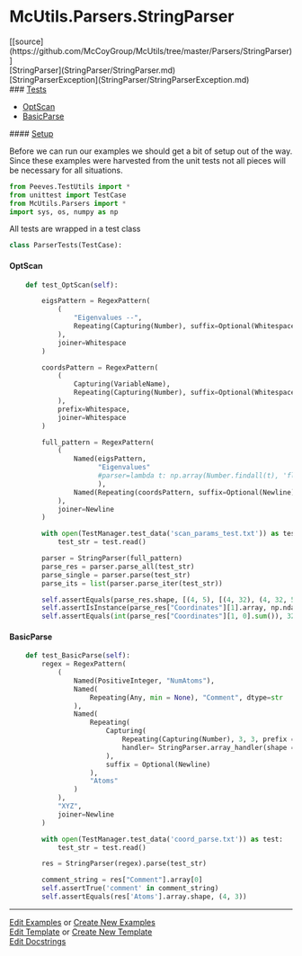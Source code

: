 # <a id="McUtils.Parsers.StringParser">McUtils.Parsers.StringParser</a> 
<div class="docs-source-link" markdown="1">
[[source](https://github.com/McCoyGroup/McUtils/tree/master/Parsers/StringParser)]
</div>
    


<div class="container alert alert-secondary bg-light">
  <div class="row">
   <div class="col" markdown="1">
[StringParser](StringParser/StringParser.md)   
</div>
   <div class="col" markdown="1">
[StringParserException](StringParser/StringParserException.md)   
</div>
   <div class="col" markdown="1">
   
</div>
</div>
</div>






<div class="collapsible-section">
 <div class="collapsible-section collapsible-section-header" markdown="1">
### <a class="collapse-link" data-toggle="collapse" href="#tests">Tests</a> <a class="float-right" data-toggle="collapse" href="#tests"><i class="fa fa-chevron-down"></i></a>
 </div>
<div class="collapsible-section collapsible-section-body collapse show" id="tests" markdown="1">

- [OptScan](#OptScan)
- [BasicParse](#BasicParse)

<div class="collapsible-section">
 <div class="collapsible-section collapsible-section-header" markdown="1">
#### <a class="collapse-link" data-toggle="collapse" href="#test-setup">Setup</a> <a class="float-right" data-toggle="collapse" href="#test-setup"><i class="fa fa-chevron-down"></i></a>
 </div>
 <div class="collapsible-section collapsible-section-body collapse" id="test-setup" markdown="1">

Before we can run our examples we should get a bit of setup out of the way.
Since these examples were harvested from the unit tests not all pieces
will be necessary for all situations.
```python
from Peeves.TestUtils import *
from unittest import TestCase
from McUtils.Parsers import *
import sys, os, numpy as np
```

All tests are wrapped in a test class
```python
class ParserTests(TestCase):
```

 </div>
</div>

#### <a name="OptScan">OptScan</a>
```python
    def test_OptScan(self):

        eigsPattern = RegexPattern(
            (
                "Eigenvalues --",
                Repeating(Capturing(Number), suffix=Optional(Whitespace))
            ),
            joiner=Whitespace
        )

        coordsPattern = RegexPattern(
            (
                Capturing(VariableName),
                Repeating(Capturing(Number), suffix=Optional(Whitespace))
            ),
            prefix=Whitespace,
            joiner=Whitespace
        )

        full_pattern = RegexPattern(
            (
                Named(eigsPattern,
                      "Eigenvalues"
                      #parser=lambda t: np.array(Number.findall(t), 'float')
                      ),
                Named(Repeating(coordsPattern, suffix=Optional(Newline)), "Coordinates")
            ),
            joiner=Newline
        )

        with open(TestManager.test_data('scan_params_test.txt')) as test:
            test_str = test.read()

        parser = StringParser(full_pattern)
        parse_res = parser.parse_all(test_str)
        parse_single = parser.parse(test_str)
        parse_its = list(parser.parse_iter(test_str))

        self.assertEquals(parse_res.shape, [(4, 5), [(4, 32), (4, 32, 5)]])
        self.assertIsInstance(parse_res["Coordinates"][1].array, np.ndarray)
        self.assertEquals(int(parse_res["Coordinates"][1, 0].sum()), 3230)
```
#### <a name="BasicParse">BasicParse</a>
```python
    def test_BasicParse(self):
        regex = RegexPattern(
            (
                Named(PositiveInteger, "NumAtoms"),
                Named(
                    Repeating(Any, min = None), "Comment", dtype=str
                ),
                Named(
                    Repeating(
                        Capturing(
                            Repeating(Capturing(Number), 3, 3, prefix = Whitespace, suffix = Optional(Whitespace)),
                            handler= StringParser.array_handler(shape = (None, 3))
                        ),
                        suffix = Optional(Newline)
                    ),
                    "Atoms"
                )
            ),
            "XYZ",
            joiner=Newline
        )

        with open(TestManager.test_data('coord_parse.txt')) as test:
            test_str = test.read()

        res = StringParser(regex).parse(test_str)

        comment_string = res["Comment"].array[0]
        self.assertTrue('comment' in comment_string)
        self.assertEquals(res['Atoms'].array.shape, (4, 3))
```

 </div>
</div>

___

[Edit Examples](https://github.com/McCoyGroup/McUtils/edit/master/ci/examples/McUtils/Parsers/StringParser.md) or 
[Create New Examples](https://github.com/McCoyGroup/McUtils/new/master/?filename=ci/examples/McUtils/Parsers/StringParser.md) <br/>
[Edit Template](https://github.com/McCoyGroup/McUtils/edit/master/ci/docs/McUtils/Parsers/StringParser.md) or 
[Create New Template](https://github.com/McCoyGroup/McUtils/new/master/?filename=ci/docs/templates/McUtils/Parsers/StringParser.md) <br/>
[Edit Docstrings](https://github.com/McCoyGroup/McUtils/edit/master/Parsers/StringParser/__init__.py?message=Update%20Docs)